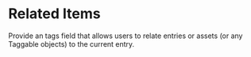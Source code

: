 # Related Items

Provide an tags field that allows users to relate entries or assets (or any Taggable objects) to the current entry.
